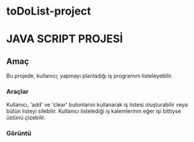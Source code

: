# toDoList-project

<h1 align'center'>JAVA SCRIPT PROJESİ</h1>

<h2>Amaç</h2>
Bu projede, kullanıcı;  yapmayı planladığı iş programını listeleyebilir. 

<h3>Araçlar</h3>
Kullanıcı, 'add' ve 'clear' butonlarını kullanarak iş listesi oluşturabilir veya bütün listeyi silebilir. 
Kullanıcı listelediği iş kalemlerinin eğer işi bittiyse üstünü çizebilir.

<h3>Görüntü</h3>

<p><img='center' src='https://github.com/Nagehan54/toDoList-project/blob/main/toDo-list.gif' width='500' heigth='500'></p>








